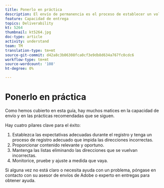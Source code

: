```yaml
---
title: Ponerlo en práctica
description: El envío de permanencia es el proceso de establecer un volumen de envío y una estrategia coherentes para mantener la reputación del ISP.
feature: Capacidad de entrega
topics: Deliverability
kt: 5264
thumbnail: kt5264.jpg
doc-type: article
activity: understand
team: TM
translation-type: tm+mt
source-git-commit: d42a8c3b06308fca0cf3e9db8d634a767fc0cdc6
workflow-type: tm+mt
source-wordcount: '108'
ht-degree: 0%

---
```



# Ponerlo en práctica

Como hemos cubierto en esta guía, hay muchos matices en la capacidad de envío y en las prácticas recomendadas que se siguen.

Hay cuatro pilares clave para el éxito:

1. Establezca las expectativas adecuadas durante el registro y tenga un proceso de registro adecuado que impida las direcciones incorrectas.
2. Proporcionar contenido relevante y oportuno.
3. Mantenga las listas eliminando las direcciones que se vuelvan incorrectas.
4. Monitorice, pruebe y ajuste a medida que vaya.

Si alguna vez no está claro o necesita ayuda con un problema, póngase en contacto con su asesor de envíos de Adobe o experto en entregas para obtener ayuda.
